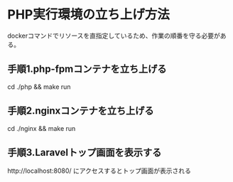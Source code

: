 # PHP実行環境の立ち上げ方法
dockerコマンドでリソースを直指定しているため、作業の順番を守る必要がある。

## 手順1.php-fpmコンテナを立ち上げる
cd ./php && make run

## 手順2.nginxコンテナを立ち上げる
cd ./nginx && make run

## 手順3.Laravelトップ画面を表示する
http://localhost:8080/ にアクセスするとトップ画面が表示される
